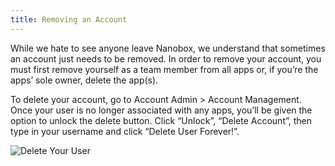 ```yaml
---
title: Removing an Account
---
```


While we hate to see anyone leave Nanobox, we understand that sometimes an account just needs to be removed. In order to remove your account, you must first remove yourself as a team member from all apps or, if you’re the apps’ sole owner, delete the app(s).

To delete your account, go to Account Admin > Account Management. Once your user is no longer associated with any apps, you’ll be given the option to unlock the delete button. Click “Unlock”, “Delete Account”, then type in your username and click “Delete User Forever!”.

![Delete Your User](/src-images/account-delete.png)
